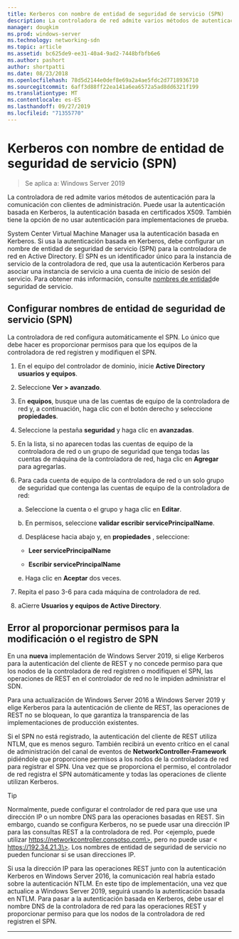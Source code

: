 ```yaml
---
title: Kerberos con nombre de entidad de seguridad de servicio (SPN)
description: La controladora de red admite varios métodos de autenticación para la comunicación con clientes de administración. Puede usar la autenticación basada en Kerberos, la autenticación basada en certificados X509. También tiene la opción de no usar autenticación para implementaciones de prueba.
manager: dougkim
ms.prod: windows-server
ms.technology: networking-sdn
ms.topic: article
ms.assetid: bc625de9-ee31-40a4-9ad2-7448bfbfb6e6
ms.author: pashort
author: shortpatti
ms.date: 08/23/2018
ms.openlocfilehash: 78d5d2144e0def8e69a2a4ae5fdc2d7718936710
ms.sourcegitcommit: 6aff3d88ff22ea141a6ea6572a5ad8dd6321f199
ms.translationtype: MT
ms.contentlocale: es-ES
ms.lasthandoff: 09/27/2019
ms.locfileid: "71355770"
---
```

# <a name="kerberos-with-service-principal-name-spn"></a>Kerberos con nombre de entidad de seguridad de servicio (SPN)

>Se aplica a: Windows Server 2019

La controladora de red admite varios métodos de autenticación para la comunicación con clientes de administración. Puede usar la autenticación basada en Kerberos, la autenticación basada en certificados X509. También tiene la opción de no usar autenticación para implementaciones de prueba.

System Center Virtual Machine Manager usa la autenticación basada en Kerberos. Si usa la autenticación basada en Kerberos, debe configurar un nombre de entidad de seguridad de servicio (SPN) para la controladora de red en Active Directory. El SPN es un identificador único para la instancia de servicio de la controladora de red, que usa la autenticación Kerberos para asociar una instancia de servicio a una cuenta de inicio de sesión del servicio. Para obtener más información, consulte [nombres de entidad](https://docs.microsoft.com/windows/desktop/ad/service-principal-names)de seguridad de servicio.

## <a name="configure-service-principal-names-spn"></a>Configurar nombres de entidad de seguridad de servicio (SPN)

La controladora de red configura automáticamente el SPN. Lo único que debe hacer es proporcionar permisos para que los equipos de la controladora de red registren y modifiquen el SPN.

1.  En el equipo del controlador de dominio, inicie **Active Directory usuarios y equipos**.

2.  Seleccione **Ver \> avanzado**.

3.  En **equipos**, busque una de las cuentas de equipo de la controladora de red y, a continuación, haga clic con el botón derecho y seleccione **propiedades**.

4.  Seleccione la pestaña **seguridad** y haga clic en **avanzadas**.

5.  En la lista, si no aparecen todas las cuentas de equipo de la controladora de red o un grupo de seguridad que tenga todas las cuentas de máquina de la controladora de red, haga clic en **Agregar** para agregarlas.

6.  Para cada cuenta de equipo de la controladora de red o un solo grupo de seguridad que contenga las cuentas de equipo de la controladora de red:

    a.  Seleccione la cuenta o el grupo y haga clic en **Editar**.

    b.  En permisos, seleccione **validar escribir servicePrincipalName**.

    d.  Desplácese hacia abajo y, en **propiedades** , seleccione:

       -  **Leer servicePrincipalName**

       -  **Escribir servicePrincipalName**

    e.  Haga clic en **Aceptar** dos veces.

7.  Repita el paso 3-6 para cada máquina de controladora de red.

8.  aCierre **Usuarios y equipos de Active Directory**.

## <a name="failure-to-provide-permissions-for-spn-registrationmodification"></a>Error al proporcionar permisos para la modificación o el registro de SPN

En una **nueva** implementación de Windows Server 2019, si elige Kerberos para la autenticación del cliente de REST y no concede permiso para que los nodos de la controladora de red registren o modifiquen el SPN, las operaciones de REST en el controlador de red no le impiden administrar el SDN.

Para una actualización de Windows Server 2016 a Windows Server 2019 y elige Kerberos para la autenticación de cliente de REST, las operaciones de REST no se bloquean, lo que garantiza la transparencia de las implementaciones de producción existentes. 

Si el SPN no está registrado, la autenticación del cliente de REST utiliza NTLM, que es menos seguro. También recibirá un evento crítico en el canal de administración del canal de eventos de **NetworkController-Framework** pidiéndole que proporcione permisos a los nodos de la controladora de red para registrar el SPN. Una vez que se proporciona el permiso, el controlador de red registra el SPN automáticamente y todas las operaciones de cliente utilizan Kerberos.


>[!TIP]
>Normalmente, puede configurar el controlador de red para que use una dirección IP o un nombre DNS para las operaciones basadas en REST. Sin embargo, cuando se configura Kerberos, no se puede usar una dirección IP para las consultas REST a la controladora de red. Por \<ejemplo, puede utilizar https://networkcontroller.consotso.com\>, pero no puede usar \< https://192.34.21.3\>. Los nombres de entidad de seguridad de servicio no pueden funcionar si se usan direcciones IP.
>
>Si usa la dirección IP para las operaciones REST junto con la autenticación Kerberos en Windows Server 2016, la comunicación real habría estado sobre la autenticación NTLM. En este tipo de implementación, una vez que actualice a Windows Server 2019, seguirá usando la autenticación basada en NTLM. Para pasar a la autenticación basada en Kerberos, debe usar el nombre DNS de la controladora de red para las operaciones REST y proporcionar permiso para que los nodos de la controladora de red registren el SPN.

---